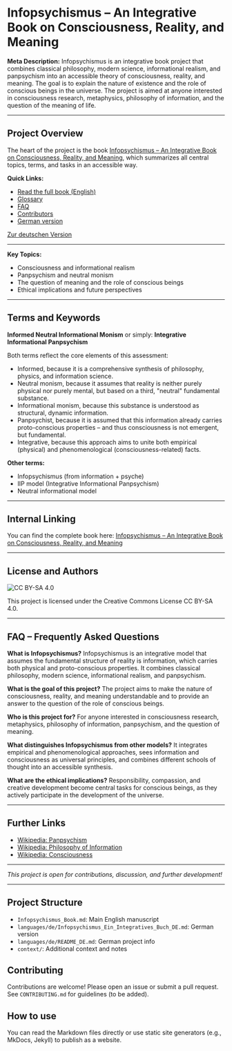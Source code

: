 # Infopsychismus – An Integrative Book on Consciousness, Reality, and Meaning

**Meta Description:**
Infopsychismus is an integrative book project that combines classical philosophy, modern science, informational realism, and panpsychism into an accessible theory of consciousness, reality, and meaning. The goal is to explain the nature of existence and the role of conscious beings in the universe. The project is aimed at anyone interested in consciousness research, metaphysics, philosophy of information, and the question of the meaning of life.

---

## Project Overview

The heart of the project is the book [Infopsychismus – An Integrative Book on Consciousness, Reality, and Meaning](Infopsychismus_Book.md), which summarizes all central topics, terms, and tasks in an accessible way.

**Quick Links:**

- [Read the full book (English)](Infopsychismus_Book.md)
- [Glossary](Infopsychismus_Book.md#glossary)
- [FAQ](#faq--frequently-asked-questions)
- [Contributors](Infopsychismus_Book.md#contributors)
- [German version](languages/de/Infopsychismus_Ein_Integratives_Buch_DE.md)

[Zur deutschen Version](languages/de/README_DE.md)

---

**Key Topics:**

- Consciousness and informational realism
- Panpsychism and neutral monism
- The question of meaning and the role of conscious beings
- Ethical implications and future perspectives

---

## Terms and Keywords

**Informed Neutral Informational Monism** or simply: **Integrative Informational Panpsychism**

Both terms reflect the core elements of this assessment:

- Informed, because it is a comprehensive synthesis of philosophy, physics, and information science.
- Neutral monism, because it assumes that reality is neither purely physical nor purely mental, but based on a third, "neutral" fundamental substance.
- Informational monism, because this substance is understood as structural, dynamic information.
- Panpsychist, because it is assumed that this information already carries proto-conscious properties – and thus consciousness is not emergent, but fundamental.
- Integrative, because this approach aims to unite both empirical (physical) and phenomenological (consciousness-related) facts.

**Other terms:**

- Infopsychismus (from information + psyche)
- IIP model (Integrative Informational Panpsychism)
- Neutral informational model

---

## Internal Linking

You can find the complete book here: [Infopsychismus – An Integrative Book on Consciousness, Reality, and Meaning](Infopsychismus_Book.md)

---

## License and Authors

![CC BY-SA 4.0](https://img.shields.io/badge/License-CC%20BY--SA%204.0-lightgrey.svg)

This project is licensed under the Creative Commons License CC BY-SA 4.0.

---

## FAQ – Frequently Asked Questions

**What is Infopsychismus?**
Infopsychismus is an integrative model that assumes the fundamental structure of reality is information, which carries both physical and proto-conscious properties. It combines classical philosophy, modern science, informational realism, and panpsychism.

**What is the goal of this project?**
The project aims to make the nature of consciousness, reality, and meaning understandable and to provide an answer to the question of the role of conscious beings.

**Who is this project for?**
For anyone interested in consciousness research, metaphysics, philosophy of information, panpsychism, and the question of meaning.

**What distinguishes Infopsychismus from other models?**
It integrates empirical and phenomenological approaches, sees information and consciousness as universal principles, and combines different schools of thought into an accessible synthesis.

**What are the ethical implications?**
Responsibility, compassion, and creative development become central tasks for conscious beings, as they actively participate in the development of the universe.

---

## Further Links

- [Wikipedia: Panpsychism](https://en.wikipedia.org/wiki/Panpsychism)
- [Wikipedia: Philosophy of Information](https://en.wikipedia.org/wiki/Philosophy_of_information)
- [Wikipedia: Consciousness](https://en.wikipedia.org/wiki/Consciousness)

---

_This project is open for contributions, discussion, and further development!_

---

## Project Structure

- `Infopsychismus_Book.md`: Main English manuscript
- `languages/de/Infopsychismus_Ein_Integratives_Buch_DE.md`: German version
- `languages/de/README_DE.md`: German project info
- `context/`: Additional context and notes

## Contributing

Contributions are welcome! Please open an issue or submit a pull request. See `CONTRIBUTING.md` for guidelines (to be added).

## How to use

You can read the Markdown files directly or use static site generators (e.g., MkDocs, Jekyll) to publish as a website.
